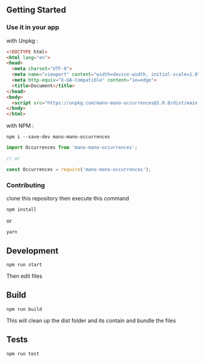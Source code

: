## Getting Started

### Use it in your app

with Unpkg :

````html
<!DOCTYPE html>
<html lang="en">
<head>
  <meta charset="UTF-8">
  <meta name="viewport" content="width=device-width, initial-scale=1.0">
  <meta http-equiv="X-UA-Compatible" content="ie=edge">
  <title>Document</title>
</head>
<body>
  <script src="https://unpkg.com/mano-mano-occurrences@1.0.0/dist/main.min.js"></script>
</body>
</html>
````

with NPM :

````
npm i --save-dev mano-mano-occurrences
````

````javascript
import Occurrences from 'mano-mano-occurrences';

// or

const Occurrences = require('mano-mano-occurrences');

````

### Contributing

clone this repository then execute this command

````
npm install
````

or

````
yarn
````

## Development

````
npm run start
````

Then edit files

## Build

````
npm run build
````

This will clean up the dist folder and its contain and bundle the files

## Tests

````
npm run test
````
